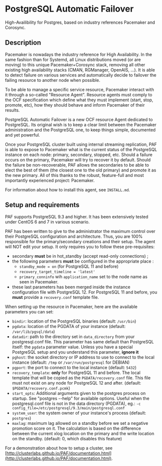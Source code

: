 # PostgreSQL Automatic Failover

High-Availibility for Postgres, based on industry references Pacemaker and
Corosync.

## Description

Pacemaker is nowadays the industry reference for High Availability. In the same
fashion than for Systemd, all Linux distributions moved (or are moving) to this
unique Pacemaker+Corosync stack, removing all other existing high availability
stacks (CMAN, RGManager, OpenAIS, ...). It is able to detect failure on various
services and automatically decide to failover the failing resource to another
node when possible.

To be able to manage a specific service resource, Pacemaker interact with it
through a so-called "Resource Agent". Resource agents must comply to the OCF
specification which define what they must implement (start, stop, promote,
etc), how they should behave and inform Pacemaker of their results.

PostgreSQL Automatic Failover is a new OCF resource Agent dedicated to
PostgreSQL. Its original wish is to keep a clear limit between the Pacemaker
administration and the PostgreSQL one, to keep things simple, documented and
yet powerful.

Once your PostgreSQL cluster built using internal streaming replication, PAF is
able to expose to Pacemaker what is the current status of the PostgreSQL
instance on each node: primary, secondary, stopped, etc. Should a
failure occurs on the primary, Pacemaker will try to recover it by default.
Should the failure be non-recoverable, PAF allows the secondaries to be able to
elect the best of them (the closest one to the old primary) and promote it as
the new primary. All of this thanks to the robust, feature-full and most
importantly experienced project: Pacemaker.

For information about how to install this agent, see `INSTALL.md`.

## Setup and requirements

PAF supports PostgreSQL 9.3 and higher. It has been extensively tested under
CentOS 6 and 7 in various scenario.

PAF has been written to give to the administrator the maximum control
over their PostgreSQL configuration and architecture. Thus, you are 100%
responsible for the primary/secondary creations and their setup. The agent
will NOT edit your setup. It only requires you to follow these pre-requisites:

  * secondary __must__ be in hot_standby (accept read-only connections) ;
  * the following parameters __must__ be configured in the appropriate place :
    * `standby_mode = on` (for PostgreSQL 11 and before)
    * `recovery_target_timeline = 'latest'`
    * `primary_conninfo` wih `application_name` set to the node name as seen
      in Pacemaker.
  * these last parameters has been merged inside the instance configuration
    file with PostgreSQL 12. For PostgreSQL 11 and before, you __must__
    provide a `recovery.conf` template file.

When setting up the resource in Pacemaker, here are the available parameters you
can set:

  * `bindir`: location of the PostgreSQL binaries (default: `/usr/bin`)
  * `pgdata`: location of the PGDATA of your instance (default:
    `/var/lib/pgsql/data`)
  * `datadir`: path to the directory set in `data_directory` from your
    postgresql.conf file. This parameter has same default than PostgreSQL
    itself: the `pgdata` parameter value. Unless you have a special PostgreSQL
    setup and you understand this parameter, __ignore it__
  * `pghost`: the socket directory or IP address to use to connect to the
    local instance (default: `/tmp` or `/var/run/postgresql` for DEBIAN)
  * `pgport`:  the port to connect to the local instance (default: `5432`)
  * `recovery_template`: __only__ for PostgreSQL 11 and before. The local
    template that will be copied as the `PGDATA/recovery.conf` file. This
    file must not exist on any node for PostgreSQL 12 and after.
    (default: `$PGDATA/recovery.conf.pcmk`)
  * `start_opts`: Additional arguments given to the postgres process on startup.
    See "postgres --help" for available options. Useful when the postgresql.conf
    file is not in the data directory (PGDATA), eg.:
    `-c config_file=/etc/postgresql/9.3/main/postgresql.conf`
  * `system_user`: the system owner of your instance's process (default:
    `postgres`)
  * `maxlag`: maximum lag allowed on a standby before we set a negative
    promotion score on it. The calculation is based on the difference between
    the current xlog location on the primary and the write location on the
    standby. (default: 0, which disables this feature)

For a demonstration about how to setup a cluster, see
[http://clusterlabs.github.io/PAF/documentation.html](http://clusterlabs.github.io/PAF/documentation.html).
